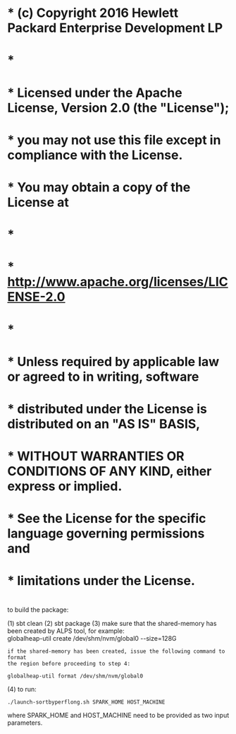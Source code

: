 # * (c) Copyright 2016 Hewlett Packard Enterprise Development LP
# *
# * Licensed under the Apache License, Version 2.0 (the "License");
# * you may not use this file except in compliance with the License.
# * You may obtain a copy of the License at
# *
# *     http://www.apache.org/licenses/LICENSE-2.0
# *
# * Unless required by applicable law or agreed to in writing, software
# * distributed under the License is distributed on an "AS IS" BASIS,
# * WITHOUT WARRANTIES OR CONDITIONS OF ANY KIND, either express or implied.
# * See the License for the specific language governing permissions and
# * limitations under the License.
#

to build the package:

(1) sbt clean
(2) sbt package
(3) make sure that the shared-memory has been created by ALPS tool, for example:  
    globalheap-util create /dev/shm/nvm/global0 --size=128G

    if the shared-memory has been created, issue the following command to format
    the region before proceeding to step 4:

    globalheap-util format /dev/shm/nvm/global0

(4) to run: 

    ./launch-sortbyperflong.sh SPARK_HOME HOST_MACHINE

where SPARK_HOME and HOST_MACHINE need to be provided as two input parameters.
